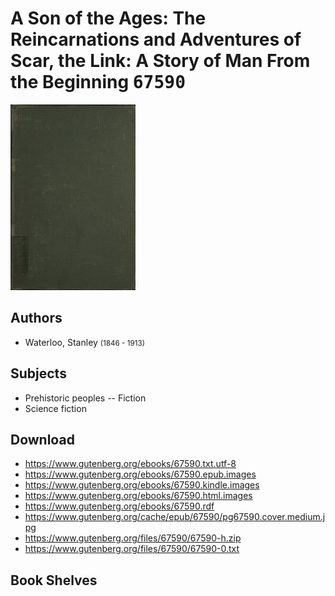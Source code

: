 # A Son of the Ages: The Reincarnations and Adventures of Scar, the Link: A Story of Man From the Beginning <kbd>67590</kbd>

![](./cover.medium.jpg "")

## Authors


 - Waterloo, Stanley <small>(1846 - 1913)</small>

## Subjects


 - Prehistoric peoples -- Fiction
 - Science fiction

## Download


 - https://www.gutenberg.org/ebooks/67590.txt.utf-8
 - https://www.gutenberg.org/ebooks/67590.epub.images
 - https://www.gutenberg.org/ebooks/67590.kindle.images
 - https://www.gutenberg.org/ebooks/67590.html.images
 - https://www.gutenberg.org/ebooks/67590.rdf
 - https://www.gutenberg.org/cache/epub/67590/pg67590.cover.medium.jpg
 - https://www.gutenberg.org/files/67590/67590-h.zip
 - https://www.gutenberg.org/files/67590/67590-0.txt

## Book Shelves


